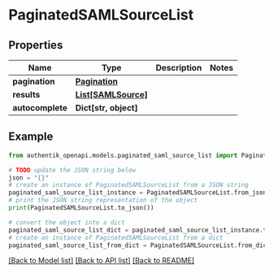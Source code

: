 # PaginatedSAMLSourceList


## Properties

Name | Type | Description | Notes
------------ | ------------- | ------------- | -------------
**pagination** | [**Pagination**](Pagination.md) |  | 
**results** | [**List[SAMLSource]**](SAMLSource.md) |  | 
**autocomplete** | **Dict[str, object]** |  | 

## Example

```python
from authentik_openapi.models.paginated_saml_source_list import PaginatedSAMLSourceList

# TODO update the JSON string below
json = "{}"
# create an instance of PaginatedSAMLSourceList from a JSON string
paginated_saml_source_list_instance = PaginatedSAMLSourceList.from_json(json)
# print the JSON string representation of the object
print(PaginatedSAMLSourceList.to_json())

# convert the object into a dict
paginated_saml_source_list_dict = paginated_saml_source_list_instance.to_dict()
# create an instance of PaginatedSAMLSourceList from a dict
paginated_saml_source_list_from_dict = PaginatedSAMLSourceList.from_dict(paginated_saml_source_list_dict)
```
[[Back to Model list]](../README.md#documentation-for-models) [[Back to API list]](../README.md#documentation-for-api-endpoints) [[Back to README]](../README.md)


